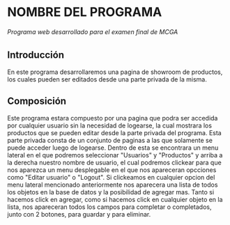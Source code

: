 # NOMBRE DEL PROGRAMA
###### Programa web desarrollado para el examen final de MCGA

## Introducción
En este programa desarrollaremos una pagina de showroom de productos, los cuales pueden ser editados desde una parte privada de la misma.

## Composición
Este programa estara compuesto por una pagina que podra ser accedida por cualquier usuario sin la necesidad de logearse, la cual mostrara los productos que se pueden editar desde la parte privada del programa. Esta parte privada consta de un conjunto de paginas a las que solamente se puede acceder luego de logearse.
Dentro de esta se encontrara un menu lateral en el que podremos seleccionar "Usuarios" y "Productos" y arriba a la derecha nuestro nombre de usuario, el cual podremos clickear para que nos aparezca un menu desplegable en el que nos apareceran opcciones como "Editar usuario" o "Logout".
Si clickeamos en cualquier opcion del menu lateral mencionado anteriormente nos aparecera una lista de todos los objetos en la base de datos y la posibilidad de agregar mas. Tanto si hacemos click en agregar, como si hacemos click en cualquier objeto en la lista, nos apareceran todos los campos para completar o completados, junto con 2 botones, para guardar y para eliminar.